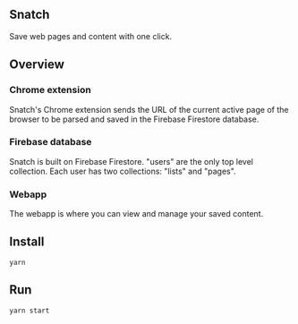 ## Snatch

Save web pages and content with one click.

## Overview

### Chrome extension

Snatch's Chrome extension sends the URL of the current active page of the browser to be parsed and saved in the Firebase Firestore database.

### Firebase database

Snatch is built on Firebase Firestore. "users" are the only top level collection. Each user has two collections: "lists" and "pages".

### Webapp

The webapp is where you can view and manage your saved content.

## Install

```
yarn
```

## Run

```
yarn start
```
